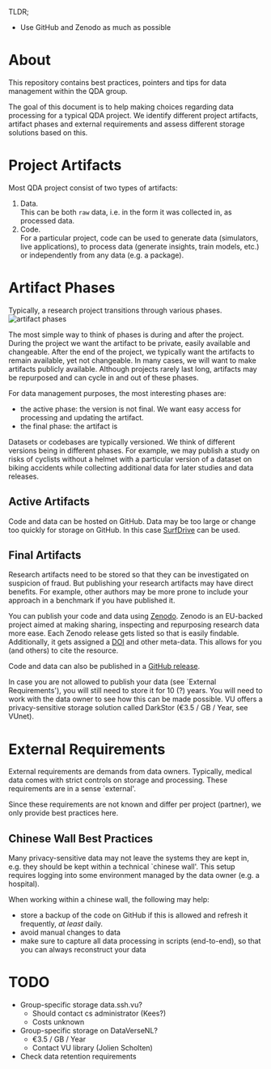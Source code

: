 TLDR;
* Use GitHub and Zenodo as much as possible

# About
This repository contains best practices, pointers and tips for data management within the QDA
group.

The goal of this document is to help making choices regarding data processing for a typical QDA project.
We identify different project artifacts, artifact phases and external requirements and assess
different storage solutions based on this.

# Project Artifacts
Most QDA project consist of two types of artifacts:
 1. Data.  
    This can be both `raw` data, i.e. in the form it was collected in, as processed data.
 2. Code.  
    For a particular project, code can be used to generate data (simulators, live applications),
    to process data (generate insights, train models, etc.) or independently from any data (e.g. a
    package).

# Artifact Phases
Typically, a research project transitions through various phases.
![artifact
phases](https://raw.githubusercontent.com/VU-QDA/data-management/main/artifacts/research-cycle/research-cycle.png?token=AAW5FRAUA47LQ4WKVKWHVHS7VFVJO)

The most simple way to think of phases is during and after the project. During the project we want
the artifact to be private, easily available and changeable. After the end of the project, we
typically want the artifacts to remain available, yet not changeable. In many cases, we will want
to make artifacts publicly available. Although projects rarely last long, artifacts may be
repurposed and can cycle in and out of these phases.

For data management purposes, the most interesting phases are:
 * the active phase: the version is not final. We want easy access for processing and updating the
   artifact. 
 * the final phase: the artifact is 

Datasets or codebases are typically versioned. We think of different versions being in different
phases. For example, we may publish a study on risks of cyclists without a helmet with a
particular version of a dataset on biking accidents while collecting additional data for later
studies and data releases.


## Active Artifacts
Code and data can be hosted on GitHub. Data may be too large or change too quickly for storage on
GitHub. In this case
[SurfDrive](https://www.surf.nl/en/surfdrive-store-and-share-your-files-securely-in-the-cloud) can
be used.

## Final Artifacts
Research artifacts need to be stored so that they can be investigated on suspicion of fraud. But
publishing your research artifacts may have direct benefits. For example, other authors may be more
prone to include your approach in a benchmark if you have published it.

You can publish your code and data using [Zenodo](https://zenodo.org/). Zenodo is an EU-backed
project aimed at making sharing, inspecting and repurposing research data more ease. Each Zenodo
release gets listed so that is easily findable. Additionally, it gets assigned a
[DOI](http://www.doi.org/) and other meta-data. This allows for you (and others) to cite the resource.
 
Code and data can also be published in a [GitHub
release](https://github.blog/2013-07-02-release-your-software/).

In case you are not allowed to publish your data (see `External Requirements'), you will still
need to store it for 10 (?) years. You will need to work with the data owner to see how this can
be made possible. VU offers a privacy-sensitive storage solution called DarkStor (€3.5 / GB /
Year, see VUnet).

# External Requirements
External requirements are demands from data owners. Typically, medical data comes with strict
controls on storage and processing. These requirements are in a sense `external'.

Since these requirements are not known and differ per project (partner), we only provide best
practices here.

## Chinese Wall Best Practices
Many privacy-sensitive data may not leave the systems they are kept in, e.g. they should be kept
within a technical `chinese wall'. This setup requires logging into some environment managed by
the data owner (e.g. a hospital).

When working within a chinese wall, the following may help:
* store a backup of the code on GitHub if this is allowed and refresh it frequently, *at least*
  daily.
* avoid manual changes to data
* make sure to capture all data processing in scripts (end-to-end), so that  
  you can always reconstruct your data

# TODO
* Group-specific storage data.ssh.vu?
  * Should contact cs administrator (Kees?)
  * Costs unknown
* Group-specific storage on DataVerseNL?
  * €3.5 / GB / Year
  * Contact VU library (Jolien Scholten)
* Check data retention requirements
